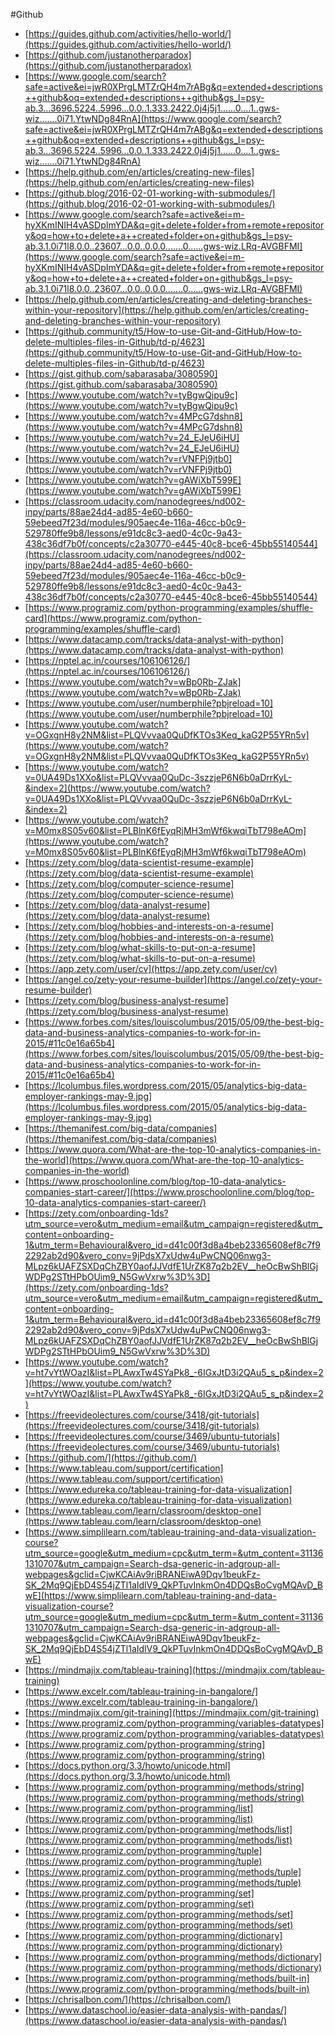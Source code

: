 #Github
* [https://guides.github.com/activities/hello-world/](https://guides.github.com/activities/hello-world/)
* [https://github.com/justanotherparadox](https://github.com/justanotherparadox)
* [https://www.google.com/search?safe=active&ei=jwR0XPrgLMTZrQH4m7rABg&q=extended+descriptions++github&oq=extended+descriptions++github&gs_l=psy-ab.3...3696.5224..5996...0.0..1.333.2422.0j4j5j1......0....1..gws-wiz.......0i71.YtwNDg84RnA](https://www.google.com/search?safe=active&ei=jwR0XPrgLMTZrQH4m7rABg&q=extended+descriptions++github&oq=extended+descriptions++github&gs_l=psy-ab.3...3696.5224..5996...0.0..1.333.2422.0j4j5j1......0....1..gws-wiz.......0i71.YtwNDg84RnA)
* [https://help.github.com/en/articles/creating-new-files](https://help.github.com/en/articles/creating-new-files)
* [https://github.blog/2016-02-01-working-with-submodules/](https://github.blog/2016-02-01-working-with-submodules/)
* [https://www.google.com/search?safe=active&ei=m-hyXKmINIH4vASDpImYDA&q=git+delete+folder+from+remote+repository&oq=how+to+delete+a++created+folder+on+github&gs_l=psy-ab.3.1.0i71l8.0.0..23607...0.0..0.0.0.......0......gws-wiz.LRq-AVGBFMI](https://www.google.com/search?safe=active&ei=m-hyXKmINIH4vASDpImYDA&q=git+delete+folder+from+remote+repository&oq=how+to+delete+a++created+folder+on+github&gs_l=psy-ab.3.1.0i71l8.0.0..23607...0.0..0.0.0.......0......gws-wiz.LRq-AVGBFMI)
* [https://help.github.com/en/articles/creating-and-deleting-branches-within-your-repository](https://help.github.com/en/articles/creating-and-deleting-branches-within-your-repository)
* [https://github.community/t5/How-to-use-Git-and-GitHub/How-to-delete-multiples-files-in-Github/td-p/4623](https://github.community/t5/How-to-use-Git-and-GitHub/How-to-delete-multiples-files-in-Github/td-p/4623)
* [https://gist.github.com/sabarasaba/3080590](https://gist.github.com/sabarasaba/3080590)
* [https://www.youtube.com/watch?v=tyBgwQipu9c](https://www.youtube.com/watch?v=tyBgwQipu9c)
* [https://www.youtube.com/watch?v=4MPcG7dshn8](https://www.youtube.com/watch?v=4MPcG7dshn8)
* [https://www.youtube.com/watch?v=24_EJeU6iHU](https://www.youtube.com/watch?v=24_EJeU6iHU)
* [https://www.youtube.com/watch?v=rVNFPj9jtb0](https://www.youtube.com/watch?v=rVNFPj9jtb0)
* [https://www.youtube.com/watch?v=gAWiXbT599E](https://www.youtube.com/watch?v=gAWiXbT599E)
* [https://classroom.udacity.com/nanodegrees/nd002-inpy/parts/88ae24d4-ad85-4e60-b660-59ebeed7f23d/modules/905aec4e-116a-46cc-b0c9-529780ffe9b8/lessons/e91dc8c3-aed0-4c0c-9a43-438c36df7b0f/concepts/c2a30770-e445-40c8-bce6-45bb55140544](https://classroom.udacity.com/nanodegrees/nd002-inpy/parts/88ae24d4-ad85-4e60-b660-59ebeed7f23d/modules/905aec4e-116a-46cc-b0c9-529780ffe9b8/lessons/e91dc8c3-aed0-4c0c-9a43-438c36df7b0f/concepts/c2a30770-e445-40c8-bce6-45bb55140544)
* [https://www.programiz.com/python-programming/examples/shuffle-card](https://www.programiz.com/python-programming/examples/shuffle-card)
* [https://www.datacamp.com/tracks/data-analyst-with-python](https://www.datacamp.com/tracks/data-analyst-with-python)
* [https://nptel.ac.in/courses/106106126/](https://nptel.ac.in/courses/106106126/)
* [https://www.youtube.com/watch?v=wBp0Rb-ZJak](https://www.youtube.com/watch?v=wBp0Rb-ZJak)
* [https://www.youtube.com/user/numberphile?pbjreload=10](https://www.youtube.com/user/numberphile?pbjreload=10)
* [https://www.youtube.com/watch?v=OGxgnH8y2NM&list=PLQVvvaa0QuDfKTOs3Keq_kaG2P55YRn5v](https://www.youtube.com/watch?v=OGxgnH8y2NM&list=PLQVvvaa0QuDfKTOs3Keq_kaG2P55YRn5v)
* [https://www.youtube.com/watch?v=0UA49Ds1XXo&list=PLQVvvaa0QuDc-3szzjeP6N6b0aDrrKyL-&index=2](https://www.youtube.com/watch?v=0UA49Ds1XXo&list=PLQVvvaa0QuDc-3szzjeP6N6b0aDrrKyL-&index=2)
* [https://www.youtube.com/watch?v=M0mx8S05v60&list=PLBlnK6fEyqRjMH3mWf6kwqiTbT798eAOm](https://www.youtube.com/watch?v=M0mx8S05v60&list=PLBlnK6fEyqRjMH3mWf6kwqiTbT798eAOm)
* [https://zety.com/blog/data-scientist-resume-example](https://zety.com/blog/data-scientist-resume-example)
* [https://zety.com/blog/computer-science-resume](https://zety.com/blog/computer-science-resume)
* [https://zety.com/blog/data-analyst-resume](https://zety.com/blog/data-analyst-resume)
* [https://zety.com/blog/hobbies-and-interests-on-a-resume](https://zety.com/blog/hobbies-and-interests-on-a-resume)
* [https://zety.com/blog/what-skills-to-put-on-a-resume](https://zety.com/blog/what-skills-to-put-on-a-resume)
* [https://app.zety.com/user/cv](https://app.zety.com/user/cv)
* [https://angel.co/zety-your-resume-builder](https://angel.co/zety-your-resume-builder)
* [https://zety.com/blog/business-analyst-resume](https://zety.com/blog/business-analyst-resume)
* [https://www.forbes.com/sites/louiscolumbus/2015/05/09/the-best-big-data-and-business-analytics-companies-to-work-for-in-2015/#11c0e16a65b4](https://www.forbes.com/sites/louiscolumbus/2015/05/09/the-best-big-data-and-business-analytics-companies-to-work-for-in-2015/#11c0e16a65b4)
* [https://lcolumbus.files.wordpress.com/2015/05/analytics-big-data-employer-rankings-may-9.jpg](https://lcolumbus.files.wordpress.com/2015/05/analytics-big-data-employer-rankings-may-9.jpg)
* [https://themanifest.com/big-data/companies](https://themanifest.com/big-data/companies)
* [https://www.quora.com/What-are-the-top-10-analytics-companies-in-the-world](https://www.quora.com/What-are-the-top-10-analytics-companies-in-the-world)
* [https://www.proschoolonline.com/blog/top-10-data-analytics-companies-start-career/](https://www.proschoolonline.com/blog/top-10-data-analytics-companies-start-career/)
* [https://zety.com/onboarding-1ds?utm_source=vero&utm_medium=email&utm_campaign=registered&utm_content=onboarding-1&utm_term=Behavioural&vero_id=d41c00f3d8a4beb23365608ef8c7f92292ab2d90&vero_conv=9jPdsX7xUdw4uPwCNQ06nwg3-MLpz6kUAFZSXDqChZBY0aofJJVdfE1UrZK87q2b2EV__heOcBwShBlGjWDPg2STtHPbOUim9_N5GwVxrw%3D%3D](https://zety.com/onboarding-1ds?utm_source=vero&utm_medium=email&utm_campaign=registered&utm_content=onboarding-1&utm_term=Behavioural&vero_id=d41c00f3d8a4beb23365608ef8c7f92292ab2d90&vero_conv=9jPdsX7xUdw4uPwCNQ06nwg3-MLpz6kUAFZSXDqChZBY0aofJJVdfE1UrZK87q2b2EV__heOcBwShBlGjWDPg2STtHPbOUim9_N5GwVxrw%3D%3D)
* [https://www.youtube.com/watch?v=ht7vYtWOazI&list=PLAwxTw4SYaPk8_-6IGxJtD3i2QAu5_s_p&index=2](https://www.youtube.com/watch?v=ht7vYtWOazI&list=PLAwxTw4SYaPk8_-6IGxJtD3i2QAu5_s_p&index=2)
* [https://freevideolectures.com/course/3418/git-tutorials](https://freevideolectures.com/course/3418/git-tutorials)
* [https://freevideolectures.com/course/3469/ubuntu-tutorials](https://freevideolectures.com/course/3469/ubuntu-tutorials)
* [https://github.com/](https://github.com/)
* [https://www.tableau.com/support/certification](https://www.tableau.com/support/certification)
* [https://www.edureka.co/tableau-training-for-data-visualization](https://www.edureka.co/tableau-training-for-data-visualization)
* [https://www.tableau.com/learn/classroom/desktop-one](https://www.tableau.com/learn/classroom/desktop-one)
* [https://www.simplilearn.com/tableau-training-and-data-visualization-course?utm_source=google&utm_medium=cpc&utm_term=&utm_content=311361310707&utm_campaign=Search-dsa-generic-in-adgroup-all-webpages&gclid=CjwKCAiAv9riBRANEiwA9Dqv1beukFz-SK_2Mq9QjEbD4S54jZTl1aIdlV9_QkPTuvInkmOn4DDQsBoCvgMQAvD_BwE](https://www.simplilearn.com/tableau-training-and-data-visualization-course?utm_source=google&utm_medium=cpc&utm_term=&utm_content=311361310707&utm_campaign=Search-dsa-generic-in-adgroup-all-webpages&gclid=CjwKCAiAv9riBRANEiwA9Dqv1beukFz-SK_2Mq9QjEbD4S54jZTl1aIdlV9_QkPTuvInkmOn4DDQsBoCvgMQAvD_BwE)
* [https://mindmajix.com/tableau-training](https://mindmajix.com/tableau-training)
* [https://www.excelr.com/tableau-training-in-bangalore/](https://www.excelr.com/tableau-training-in-bangalore/)
* [https://mindmajix.com/git-training](https://mindmajix.com/git-training)
* [https://www.programiz.com/python-programming/variables-datatypes](https://www.programiz.com/python-programming/variables-datatypes)
* [https://www.programiz.com/python-programming/string](https://www.programiz.com/python-programming/string)
* [https://docs.python.org/3.3/howto/unicode.html](https://docs.python.org/3.3/howto/unicode.html)
* [https://www.programiz.com/python-programming/methods/string](https://www.programiz.com/python-programming/methods/string)
* [https://www.programiz.com/python-programming/list](https://www.programiz.com/python-programming/list)
* [https://www.programiz.com/python-programming/methods/list](https://www.programiz.com/python-programming/methods/list)
* [https://www.programiz.com/python-programming/tuple](https://www.programiz.com/python-programming/tuple)
* [https://www.programiz.com/python-programming/methods/tuple](https://www.programiz.com/python-programming/methods/tuple)
* [https://www.programiz.com/python-programming/set](https://www.programiz.com/python-programming/set)
* [https://www.programiz.com/python-programming/methods/set](https://www.programiz.com/python-programming/methods/set)
* [https://www.programiz.com/python-programming/dictionary](https://www.programiz.com/python-programming/dictionary)
* [https://www.programiz.com/python-programming/methods/dictionary](https://www.programiz.com/python-programming/methods/dictionary)
* [https://www.programiz.com/python-programming/methods/built-in](https://www.programiz.com/python-programming/methods/built-in)
* [https://chrisalbon.com/](https://chrisalbon.com/)
* [https://www.dataschool.io/easier-data-analysis-with-pandas/](https://www.dataschool.io/easier-data-analysis-with-pandas/)
